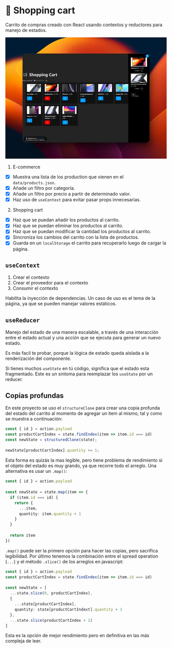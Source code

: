 # 🛒 Shopping cart

Carrito de compras creado con React usando contextos y reductores para manejo de estados.

![Shopping Cart](public/shopping-cart.webp)

1. E-commerce

- [x] Muestra una lista de los production que vienen en el `data/products.json`.
- [x] Añade un filtro por categoría.
- [x] Añade un filtro por precio a partir de determinado valor.
- [x] Haz uso de `useContext` para evitar pasar props innecesarias.

2. Shopping cart

- [x] Haz que se puedan añadir los productos al carrito.
- [x] Haz que se puedan eliminar los productos al carrito.
- [x] Haz que se puedan modificar la cantidad los productos al carrito.
- [x] Sincroniza los cambios del carrito con la lista de productos.
- [x] Guarda en un `localStorage` el carrito para recuperarlo luego de cargar la página.

## `useContext`

1. Crear el contexto
2. Crear el proveedor para el contexto
3. Consumir el contexto

Habilita la inyección de dependencias. Un caso de uso es el tema de la página, ya que se pueden manejar valores estáticos.

## `useReducer`

Manejo del estado de una manera escalable, a través de una interacción entre el estado actual y una acción que se ejecuta para generar un nuevo estado.

Es más facil te probar, porque la lógica de estado queda aislada a la renderización del componente.

Si tienes muchos `useState` en tú código, significa que el estado esta fragmentado. Este es un sintoma para reemplazar los `useState` por un reducer.

## Copias profundas

En este proyecto se uso el `structureClone` para crear una copia profunda del estado del carrito al momento de agregar un item al mismo, tal y como se muestra a continuación:

```ts
const { id } = action.payload
const productCartIndex = state.findIndex(item => item.id === id)
const newState = structuredClone(state);

newState[productCartIndex].quantity += 1;
```

Esta forma es quizás la mas legible, pero tiene problema de rendimiento si el objeto del estado es muy grando, ya que recorre todo el arreglo. Una alternativa es usar un `.map()`:

```ts
const { id } = action.payload

const newState = state.map(item => {
  if (item.id === id) {
    return {
      ...item,
      quantity: item.quantity + 1
    }
  }

  return item
})
```

`.map()` puede ser la primero opción para hacer las copias, pero sacrifica legibilidad. Por último tenemos la combinación entre el spread operation (`...`) y el método `.slice()` de los arreglos en javascript:

```ts
const { id } = action.payload
const productCartIndex = state.findIndex(item => item.id === id)

const newState = [
  ...state.slice(0, productCartIndex),
  {
    ...state[productCartIndex],
    quantity: state[productCartIndext].quantity + 1
  },
  ...state.slice(productCartIndex + 1)
]
```

Esta es la opción de mejor rendimiento pero en definitiva en las más compleja de leer.

